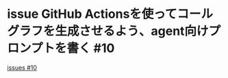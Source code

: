# issue GitHub Actionsを使ってコールグラフを生成させるよう、agent向けプロンプトを書く #10
[issues #10](https://github.com/cat2151/tonejs-mml-to-json/issues/10)


